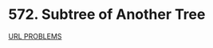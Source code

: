 # 572. Subtree of Another Tree
[URL PROBLEMS](https://leetcode.com/problems/subtree-of-another-tree/)